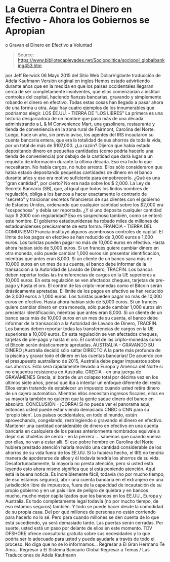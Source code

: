 # La Guerra Contra el Dinero en Efectivo - Ahora los Gobiernos se Apropian 
o Gravan el Dinero en Efectivo a Voluntad

> Source: https://www.bibliotecapleyades.net/Sociopolitica/sociopol_globalbanking453.htm

por Jeff Berwick 06 Mayo 2015
del Sitio Web DollarVigilante
traducción de Adela Kaufmann Versión original en ingles
Hemos estado advirtiendo durante años que en la medida en que los países occidentales llegaran cerca de ser completamente insolventes, que ellos comenzarían a instituir controles del capital, haciendo fianzas bancarias, gravando y simplemente robando el dinero en efectivo.
Todas estas cosas han llegado a pasar ahora de una forma u otra.
Aquí hay cuatro ejemplos de los innumerables que podríamos elegir.
LOS EE.UU. - TIERRA DE "LOS LIBRES"
La primera es una historia desgarradora de un hombre que pasó más de una década administrando a L & M Convenience Mart, una gasolinera, restaurante y tienda de conveniencia en la zona rural de Fairmont, Carolina del Norte.
Luego, hace un año, sin previo aviso, los agentes del IRS incautaron su cuenta bancaria entera, que era la totalidad de sus ahorros de toda la vida, por un total de más de $107,000.
¿La razón?
Dijeron que había estado depositando dinero en pequeñas cantidades (como podría hacerlo una tienda de conveniencia) por debajo de la cantidad que daría lugar a un requisito de información durante la última década.
Eso era todo lo que necesitaron. No había cargos, no hubo arresto. Ellos sólo consideraron que había estado depositando pequeñas cantidades de dinero en el banco durante años y eso era motivo suficiente para empobrecerlo. ¿Qué es una "gran cantidad", por cierto? No era nada sobre los $ 2,000.
La Ley de Secreto Bancario (SB), que, al igual que todos los lindos nombres de regulación, obliga a los bancos a hacer exactamente lo contrario de "secreto" y traicionar secretos financieros de sus clientes con el gobierno de Estados Unidos, ordenando que cualquier cantidad sobre los $2,000 era "sospechosa" y debía ser reportada.
¿Y si uno deposita cualquier cantidad bajo $ 2000 con regularidad? Eso es sospechoso también, como se enteró este hombre.
El gobierno estadounidense ha robado miles de millones de estadounidenses precisamente de esta forma.
FRANCIA - TIERRA DEL COMUNISMO
Francia instituyó algunos asombrosos controles de capital.
El límite de los pagos en efectivo se han reducido de 3,000 euros a 1,000 euros. Los turistas pueden pagar no más de 10,000 euros en efectivo. Hasta ahora habían sido de 5,000 euros. Si un francés quiere cambiar dinero en otra moneda, sólo puede cambiar 1,000 euros sin presentar identificación, mientras que antes eran 8,000. Si un cliente de un banco saca más de 10,000 euros en un mes de su cuenta, el banco debe informar de la transacción a la Autoridad de Lavado de Dinero, TRACFIN. Los bancos deben reportar todas las transferencias de cargos en la UE superiores a 10,000 euros. En esta regulación se ven afectados cheques, tarjetas de pre-pago y hasta el oro. El control de las cripto-monedas como el Bitcoin serán drásticamente apretadas.
El límite de los pagos en efectivo se han reducido de 3,000 euros a 1,000 euros.
Los turistas pueden pagar no más de 10,000 euros en efectivo. Hasta ahora habían sido de 5,000 euros.
Si un francés quiere cambiar dinero en otra moneda, sólo puede cambiar 1,000 euros sin presentar identificación, mientras que antes eran 8,000.
Si un cliente de un banco saca más de 10,000 euros en un mes de su cuenta, el banco debe informar de la transacción a la Autoridad de Lavado de Dinero, TRACFIN.
Los bancos deben reportar todas las transferencias de cargos en la UE superiores a 10,000 euros. En esta regulación se ven afectados cheques, tarjetas de pre-pago y hasta el oro.
El control de las cripto-monedas como el Bitcoin serán drásticamente apretadas.
AUSTRALIA - GRAVANDO SU DINERO
¡Australia decidió sólo saltar DIRECTO A la parte más profunda de la piscina y gravar todo el dinero en las cuentas bancarias! De acuerdo con el presupuesto australiano de 2015, Australia debe pagar impuestos sobre sus ahorros.
Esto será rápidamente llevado a Europa y América del Norte si no encuentra resistencia en Australia.
GRECIA - en una juerga de GRAVÁMENES
Grecia, al borde de un colapso total por décima vez en los últimos siete años, pensó que iba a intentar un enfoque diferente del resto.
Ellos están tratando de establecer un impuesto cuando usted retira dinero de un cajero automático. Mientras ellos necesitan ingresos fiscales, ellos en su mayoría también no quieren que la gente saque dinero del banco en absoluto.
CONCLUSIÓN - ¡CORRA!
Si no puede ver el panorama aquí, entonces usted puede estar viendo demasiado CNBC o CNN para su 'propio bien'.
Los países occidentales, en todo el mundo, están aprovechando, congelando, restringiendo o gravando el dinero en efectivo.
Mantener una cantidad considerable de dinero en efectivo en una cuenta bancaria en cualquiera de los países anteriormente nombrados equivale a dejar sus chuletas de cerdo - en la perrera ... sabemos que cuando vuelva por ellas, no van a estar allí.
Si ese pobre hombre en Carolina del Norte hubiera prestado atención habría movido una cantidad considerable de los ahorros de su vida fuera de los EE.UU. Si lo hubiera hecho, el IRS no tendría manera de apoderarse de ellos y él todavía tendría los ahorros de su vida.
Desafortunadamente, la mayoría no presta atención, pero si usted está leyendo esto ahora mismo significa que sí está poniendo atención.
Aquí está la buena noticia. Es increíblemente fácil, todavía (no por mucho tiempo, de eso estamos seguros), abrir una cuenta bancaria en el extranjero en una jurisdicción libre de impuestos, fuera de la capacidad de incautación de su propio gobierno y en un país libre de peligro de quiebra y en bancos mucho, mucho mejor capitalizados que los bancos en los EE.UU., Europa y Australia.
Es todo completamente legal todavía (no por mucho tiempo, de eso estamos seguros) también. Y todo se puede hacer desde la comodidad de su propia casa.
Del por qué millones de personas no están corriendo para hacerlo no lo sé. Pero para cuando millones se den cuenta de lo que está sucediendo, ya será demasiado tarde. Las puertas serán cerradas.
Por suerte, usted está un paso por delante de ellos en este momento. TDV OFSHORE ofrece consultoría gratuita sobre sus necesidades y lo que podría ser lo adecuado para usted y puede ayudarle a través de todo el proceso.
No diga que no se lo informamos...
Regresar a El Gran Hermano Te Ama...
Regresar a El Sistema Bancario Global
Regresar a Temas / Las Traducciones de Adela Kaufmann
